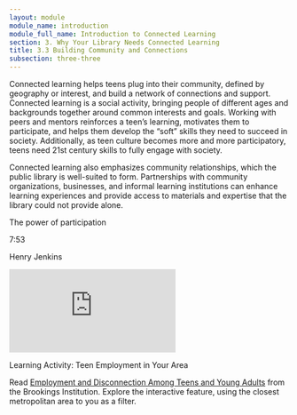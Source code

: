 ```yaml
---
layout: module
module_name: introduction
module_full_name: Introduction to Connected Learning
section: 3. Why Your Library Needs Connected Learning
title: 3.3 Building Community and Connections
subsection: three-three
---
```


Connected learning helps teens plug into their community, defined by geography or interest, and build a network of connections and support. Connected learning is a social activity, bringing people of different ages and backgrounds together around common interests and goals. Working with peers and mentors reinforces a teen’s learning, motivates them to participate, and helps them develop the “soft” skills they need to succeed in society. Additionally, as teen culture becomes more and more participatory, teens need 21st century skills to fully engage with society. 

Connected learning also emphasizes community relationships, which the public library is well-suited to form. Partnerships with community organizations, businesses, and informal learning institutions can enhance learning experiences and provide access to materials and expertise that the library could not provide alone.  

<div class="explanatory">
<p class="box-title">The power of participation</p>
<p class="videotime">7:53</p><p class="source">Henry Jenkins</p>
<div class="video">
<iframe src="https://www.youtube.com/embed/1gPm-c1wRsQ" frameborder="0" allow="autoplay; encrypted-media" allowfullscreen></iframe>
</div></div>

<div class="reflection">
	<p>Learning Activity: Teen Employment in Your Area</p>
	<p>Read <a href="https://www.brookings.edu/research/employment-and-disconnection-among-teens-and-young-adults-the-role-of-place-race-and-education/">Employment and Disconnection Among Teens and Young Adults</a> from the Brookings Institution. Explore the interactive feature, using the closest metropolitan area to you as a filter. 
	</p>
</div>